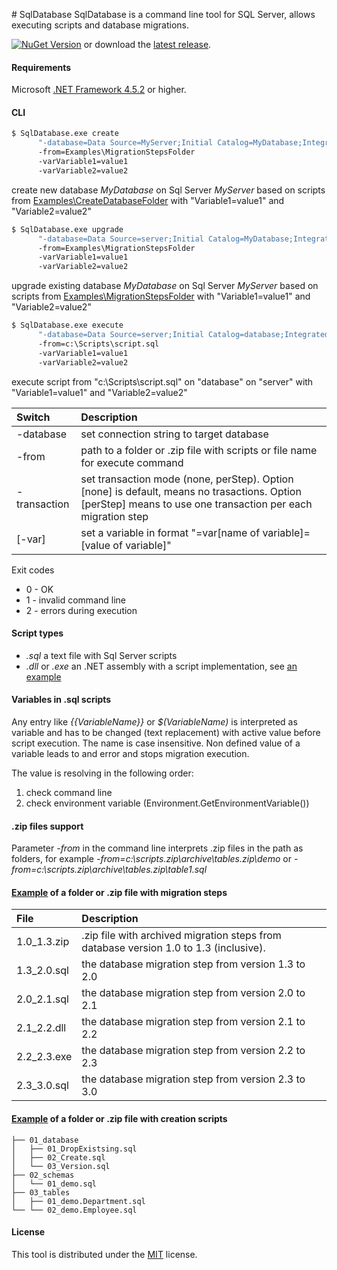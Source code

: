 ﻿﻿# SqlDatabase
SqlDatabase is a command line tool for SQL Server, allows executing scripts and database migrations.

[![NuGet Version](https://img.shields.io/nuget/v/SqlDatabase.svg?style=flat-square)](https://www.nuget.org/packages/SqlDatabase/) or download the [latest release](https://github.com/max-ieremenko/SqlDatabase/releases).

#### Requirements

Microsoft [.NET Framework 4.5.2](https://www.microsoft.com/en-us/download/details.aspx?id=42642) or higher.

#### CLI
```bash
$ SqlDatabase.exe create
      "-database=Data Source=MyServer;Initial Catalog=MyDatabase;Integrated Security=True"
      -from=Examples\MigrationStepsFolder
      -varVariable1=value1
      -varVariable2=value2
```
create new database *MyDatabase* on Sql Server *MyServer* based on scripts from [Examples\CreateDatabaseFolder](https://github.com/max-ieremenko/SqlDatabase/tree/master/Examples/CreateDatabaseFolder) with "Variable1=value1" and "Variable2=value2"


```bash
$ SqlDatabase.exe upgrade
      "-database=Data Source=server;Initial Catalog=MyDatabase;Integrated Security=True"
	  -from=Examples\MigrationStepsFolder
	  -varVariable1=value1
	  -varVariable2=value2
```
upgrade existing database *MyDatabase* on Sql Server *MyServer* based on scripts from [Examples\MigrationStepsFolder](https://github.com/max-ieremenko/SqlDatabase/tree/master/Examples/MigrationStepsFolder) with "Variable1=value1" and "Variable2=value2"

```bash
$ SqlDatabase.exe execute
      "-database=Data Source=server;Initial Catalog=database;Integrated Security=True"
	  -from=c:\Scripts\script.sql
	  -varVariable1=value1
	  -varVariable2=value2
```
execute script from "c:\Scripts\script.sql" on "database" on "server" with "Variable1=value1" and "Variable2=value2"

|Switch|Description|
|:--|:----------|
|-database|set connection string to target database|
|-from|path to a folder or .zip file with scripts or file name for execute command|
|-transaction|set transaction mode (none, perStep). Option [none] is default, means no trasactions. Option [perStep] means to use one transaction per each migration step|
|[-var]|set a variable in format "=var[name of variable]=[value of variable]"|

Exit codes
* 0 - OK
* 1 - invalid command line
* 2 - errors during execution

#### Script types
- *.sql* a text file with Sql Server scripts
- *.dll* or *.exe* an .NET assembly with a script implementation, see [an example](https://github.com/max-ieremenko/SqlDatabase/tree/master/Examples/CSharpMirationStep)

#### Variables in .sql scripts
Any entry like *{{VariableName}}* or *$(VariableName)* is interpreted as variable and has to be changed (text replacement) with active value before script execution. The name is case insensitive.
Non defined value of a variable leads to and error and stops migration execution.

The value is resolving in the following order:
1. check command line
2. check environment variable (Environment.GetEnvironmentVariable())

#### .zip files support
Parameter *-from* in the command line interprets .zip files in the path as folders, for example
*-from=c:\scripts.zip\archive\tables.zip\demo* or *-from=c:\scripts.zip\archive\tables.zip\table1.sql*

#### [Example](https://github.com/max-ieremenko/SqlDatabase/tree/master/Examples/MigrationStepsFolder/) of a folder or .zip file with migration steps
|File|Description|
|:--|:----------|
|1.0_1.3.zip|.zip file with archived migration steps from database version 1.0 to 1.3 (inclusive).|
|1.3_2.0.sql|the database migration step from version 1.3 to 2.0|
|2.0_2.1.sql|the database migration step from version 2.0 to 2.1|
|2.1_2.2.dll|the database migration step from version 2.1 to 2.2|
|2.2_2.3.exe|the database migration step from version 2.2 to 2.3|
|2.3_3.0.sql|the database migration step from version 2.3 to 3.0|

#### [Example](https://github.com/max-ieremenko/SqlDatabase/tree/master/Examples/CreateDatabaseFolder/) of a folder or .zip file with creation scripts
```
├── 01_database
│   ├── 01_DropExistsing.sql
│   ├── 02_Create.sql
│   └── 03_Version.sql
├── 02_schemas
│   └── 01_demo.sql
├── 03_tables
│   ├── 01_demo.Department.sql
└── └── 02_demo.Employee.sql
```

#### License
This tool is distributed under the [MIT](https://github.com/max-ieremenko/SqlDatabase/tree/master/LICENSE) license.
